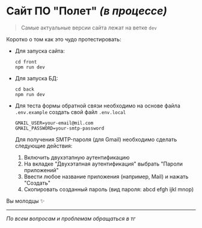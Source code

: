 # Сайт ПО "Полет" *(в процессе)*


> Самые актуальные версии сайта лежат на ветке `dev`


Коротко о том как это чудо протестировать:
- Для запуска сайта:
	```
	cd front
	npm run dev
	```
- Для запуска БД:
	```
	cd back
	npm run dev
	```
- Для теста формы обратной связи необходимо на основе файла `.env.example` создать свой файл `.env.local`
  	```
	GMAIL_USER=your-email@mil.com
	GMAIL_PASSWORD=your-smtp-password
	```

  Для получения SMTP-пароля (для Gmail) необходимо сделать следующие действия:
  1. Включить двухэтапную аутентификацию
  2. На вкладке "Двухэтапная аутентификация" выбрать "Пароли приложений"
  3. Ввести любое название приложения (например, Mail) и нажать "Создать"
  4. Скопировать созданный пароль (вид пароля: abcd efgh ijkl mnop)
 
Вы молодцы ✨
  
---
*По всем вопросам и проблемам обращаться в тг*
